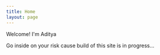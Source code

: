```yaml
---
title: Home
layout: page
---
```


Welcome! I'm Aditya


Go inside on your risk cause build of this site is in progress...
